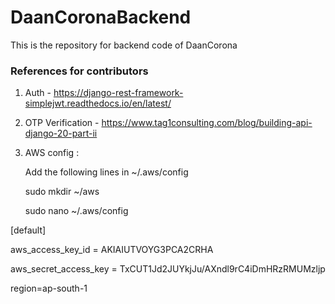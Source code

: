 # DaanCoronaBackend
This is the repository for backend code of DaanCorona


### References for contributors
1. Auth - https://django-rest-framework-simplejwt.readthedocs.io/en/latest/
2. OTP Verification - https://www.tag1consulting.com/blog/building-api-django-20-part-ii
3. AWS config : 
    
    Add the following lines in ~/.aws/config
    
    sudo mkdir ~/aws
    
    sudo nano ~/.aws/config
    
  
[default]

aws_access_key_id = AKIAIUTVOYG3PCA2CRHA

aws_secret_access_key = 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

region=ap-south-1
